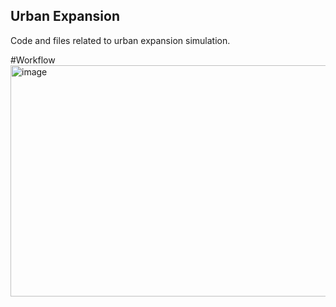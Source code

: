 ## Urban Expansion
Code and files related to urban expansion simulation.

#Workflow
<img width="1581" height="370" alt="image" src="https://github.com/user-attachments/assets/20639c16-9a28-4824-8034-efdee19c3657" />
